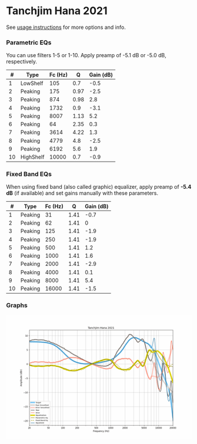 # Tanchjim Hana 2021
See [usage instructions](https://github.com/jaakkopasanen/AutoEq#usage) for more options and info.

### Parametric EQs
You can use filters 1-5 or 1-10. Apply preamp of -5.1 dB or -5.0 dB, respectively.

|   # | Type      |   Fc (Hz) |    Q |   Gain (dB) |
|-----|-----------|-----------|------|-------------|
|   1 | LowShelf  |       105 | 0.7  |        -0.5 |
|   2 | Peaking   |       175 | 0.97 |        -2.5 |
|   3 | Peaking   |       874 | 0.98 |         2.8 |
|   4 | Peaking   |      1732 | 0.9  |        -3.1 |
|   5 | Peaking   |      8007 | 1.13 |         5.2 |
|   6 | Peaking   |        64 | 2.35 |         0.3 |
|   7 | Peaking   |      3614 | 4.22 |         1.3 |
|   8 | Peaking   |      4779 | 4.8  |        -2.5 |
|   9 | Peaking   |      6192 | 5.6  |         1.9 |
|  10 | HighShelf |     10000 | 0.7  |        -0.9 |

### Fixed Band EQs
When using fixed band (also called graphic) equalizer, apply preamp of **-5.4 dB** (if available) and set gains manually with these parameters.

|   # | Type    |   Fc (Hz) |    Q |   Gain (dB) |
|-----|---------|-----------|------|-------------|
|   1 | Peaking |        31 | 1.41 |        -0.7 |
|   2 | Peaking |        62 | 1.41 |         0   |
|   3 | Peaking |       125 | 1.41 |        -1.9 |
|   4 | Peaking |       250 | 1.41 |        -1.9 |
|   5 | Peaking |       500 | 1.41 |         1.2 |
|   6 | Peaking |      1000 | 1.41 |         1.6 |
|   7 | Peaking |      2000 | 1.41 |        -2.9 |
|   8 | Peaking |      4000 | 1.41 |         0.1 |
|   9 | Peaking |      8000 | 1.41 |         5.4 |
|  10 | Peaking |     16000 | 1.41 |        -1.5 |

### Graphs
![](./Tanchjim%20Hana%202021.png)
